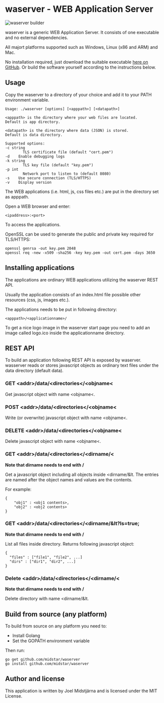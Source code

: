 # waserver - WEB Application Server
![waserver builder](https://github.com/midstar/waserver/actions/workflows/build.yml/badge.svg)

waserver is a generic WEB Application Server. It consists of one executable 
and no external dependencies.

All majort platforms supported such as Windows, Linux (x86 and ARM)
and Mac.

No installation required, just download the suitable executable 
[here on GitHub](https://github.com/midstar/waserver/releases). Or build
the software yourself according to the instructions below.

## Usage

Copy the waserver to a directory of your choice and add it to your PATH
environment variable.

    Usage: ./waserver [options] [<apppath>] [<datapath>]

    <apppath> is the directory where your web files are located.
    Default is app directory.

    <datapath> is the directory where data (JSON) is stored.
    Default is data directory.

    Supported options:
    -c string
            TLS certificate file (default "cert.pem")
    -d    Enable debugging logs
    -k string
            TLS key file (default "key.pem")
    -p int
            Network port to listen to (default 8080)
    -s    Use secure connection (TLS/HTTPS)
    -v    Display version

The WEB applications (i.e. html, js, css files etc.) are put in the
directory set as apppath.

Open a WEB browser and enter:

    <ipaddress>:<port>

To access the applications.

OpenSSL can be used to generate the public and private key required for TLS/HTTPS:

    openssl genrsa -out key.pem 2048
    openssl req -new -x509 -sha256 -key key.pem -out cert.pem -days 3650

## Installing applications

The applications are ordinary WEB applications utilizing the waserver REST API.

Usually the application consists of an index.html file possible other resources
(css, js, images etc.).

The applications needs to be put in following directory:

    <apppath>/<applicationname>/

To get a nice logo image in the waserver start page you need to add an image 
called logo.ico inside the applicationname directory.

## REST API

To build an application following REST API is exposed by waserver. wasserver
reads or stores javascript objects as ordinary text files under the data
directory (default data).

### GET &lt;addr&gt;/data/&lt;directories&lt;/&lt;objname&lt;

Get javascript object with name &lt;objname&lt;. 

### POST &lt;addr&gt;/data/&lt;directories&lt;/&lt;objname&lt;

Write (or overwrite) javascript object with name &lt;objname&lt;.

### DELETE &lt;addr&gt;/data/&lt;directories&lt;/&lt;objname&lt;

Delete javascript object with name &lt;objname&lt;.  

### GET &lt;addr&gt;/data/&lt;directories&lt;/&lt;dirname/&lt;

**Note that dirname needs to end with /**

Get a javascript object including all objects inside &lt;dirname/&lt.
The entries are named after the object names and values are the contents. 

For example:

    {
        "obj1" : <obj1 contents>,
        "obj2" : <obj2 contents>
    }

### GET &lt;addr&gt;/data/&lt;directories&lt;/&lt;dirname/&lt?ls=true;

**Note that dirname needs to end with /**

List all files inside directory. Returns following javascript object:

    {
      "files" : ["file1", "file2", ...]
      "dirs" : ["dir1", "dir2", ...]
    }

### Delete &lt;addr&gt;/data/&lt;directories&lt;/&lt;dirname/&lt;

**Note that dirname needs to end with /**

Delete directory with name &lt;dirname/&lt.

## Build from source (any platform)

To build from source on any platform you need to:

* Install Golang 
* Set the GOPATH environment variable

Then run:

    go get github.com/midstar/waserver
    go install github.com/midstar/waserver


## Author and license

This application is written by Joel Midstjärna and is licensed under the MIT License.